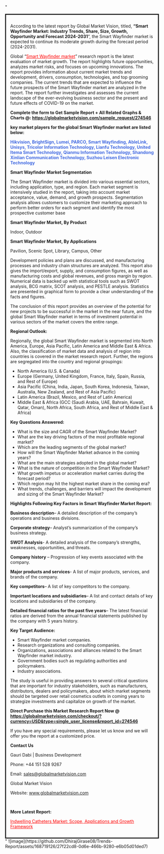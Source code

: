 "<div style='border: 3px solid black; padding: 1em;'>

According to the latest report by Global Market Vision, titled, <strong>“Smart Wayfinder Market: Industry Trends, Share, Size, Growth, Opportunity and Forecast 2024-2031</strong>“, the Smart Wayfinder market is expected to continue its moderate growth during the forecast period (2024-2031).

Global “<a style='color: #ff0000;' href='https://globalmarketvision.com/reports/global-smart-wayfinder-market/274546'>Smart Wayfinder market</a>” research report is the latest evaluation of market growth. The report highlights future opportunities, analyzes market risks, and focuses on upcoming innovations. The report provides information about current market trends and development, drivers, consumption, technologies, and top grooming companies. The current trends that are expected to influence the future prospects of the Smart Wayfinder market are analyzed in the report. The report further investigates and assesses the current landscape of the ever-evolving business sector and the present and future effects of COVID-19 on the market.

<strong>Complete the form to Get Sample Report + All Related Graphs &amp; Charts @: <a style='color: #ff0000;' href='https://globalmarketvision.com/sample_request/274546?utm_source=linkedinPulse&utm_medium=SN&utm_campaign=SN'><strong>https://globalmarketvision.com/sample_request/274546</strong></a></strong>

<strong>key market players for the global Smart Wayfinder market are listed below:</strong>

<strong style='color: #4169e1;'>Hikvision, BrightSign, Lumei, PARCO, Smart Wayfinding, AbleLink, Unisys, Tricolor Information Technology, Lianfu Technology, United Itema Smart Technology, Qianmu Information Technology, Shandong Xinlian Communication Technology, Suzhou Leisen Electronic Technology</strong>

<strong>Smart Wayfinder Market Segmentation</strong>

The Smart Wayfinder market is divided into various essential sectors, including application, type, and region. Each market segment is intensively studied in the report, taking into account market acceptance, value, demand, and growth prospects. Segmentation analysis allows customers to customize their marketing approach to perform better orders for each segment and identify the most prospective customer base

<strong>Smart Wayfinder Market, By Product</strong>

Indoor, Outdoor

<strong>Smart Wayfinder Market, By Applications</strong>

Pavilion, Scenic Spot, Library, Campus, Other

Development policies and plans are discussed, and manufacturing processes and industry chain structures are analyzed. This report also gives the import/export, supply, and consumption figures, as well as manufacturing costs and global revenues, and gross margin by region. Numerical data is backed up with statistical tools such as SWOT analysis, BCG matrix, SCOT analysis, and PESTLE analysis. Statistics are presented in graphical form to provide a clear understanding of the facts and figures.

The conclusion of this report provides an overview of the potential for new projects to be successful in the market in the near future, and the global Smart Wayfinder market in terms of investment potential in various sectors of the market covers the entire range.

<strong>Regional Outlook:</strong>

Regionally, the global Smart Wayfinder market is segmented into North America, Europe, Asia Pacific, Latin America and Middle East &amp; Africa. Also, the classification of market data and analysis of region into countries is covered in the market research report. Further, the regions are segregated into the country and regional groupings:
<ul>
  <li>North America (U.S. &amp; Canada)</li>
  <li>Europe (Germany, United Kingdom, France, Italy, Spain, Russia, and Rest of Europe)</li>
  <li>Asia Pacific (China, India, Japan, South Korea, Indonesia, Taiwan, Australia, New Zealand, and Rest of Asia Pacific)</li>
  <li>Latin America (Brazil, Mexico, and Rest of Latin America)</li>
  <li>Middle East &amp; Africa (GCC (Saudi Arabia, UAE, Bahrain, Kuwait, Qatar, Oman), North Africa, South Africa, and Rest of Middle East &amp; Africa)</li>
</ul>
<strong>Key Questions Answered:</strong>
<ul>
  <li>What is the size and CAGR of the Smart Wayfinder Market?</li>
  <li>What are the key driving factors of the most profitable regional market?</li>
  <li>Which are the leading segments of the global market?</li>
  <li>How will the Smart Wayfinder Market advance in the coming years?</li>
  <li>What are the main strategies adopted in the global market?</li>
  <li>What is the nature of competition in the Smart Wayfinder Market?</li>
  <li>What growth impetus or acceleration market carries during the forecast period?</li>
  <li>Which region may hit the highest market share in the coming era?</li>
  <li>What trends, challenges, and barriers will impact the development and sizing of the Smart Wayfinder Market?</li>
</ul>
<strong>Highlights Following Key Factors in Smart Wayfinder Market Report:</strong>

<strong>Business description</strong>– A detailed description of the company’s operations and business divisions.

<strong>Corporate strategy</strong>– Analyst’s summarization of the company’s business strategy.

<strong>SWOT Analysis</strong>- A detailed analysis of the company’s strengths, weaknesses, opportunities, and threats.

<strong>Company history</strong> – Progression of key events associated with the company.

<strong>Major products and services</strong>- A list of major products, services, and brands of the company.

<strong>Key competitors</strong>– A list of key competitors to the company.

<strong>Important locations and subsidiaries</strong>– A list and contact details of key locations and subsidiaries of the company.

<strong>Detailed financial ratios for the past five years</strong>– The latest financial ratios are derived from the annual financial statements published by the company with 5 years history.

<strong>Key Target Audience:</strong>
<ul>
  <li>Smart Wayfinder market companies.</li>
  <li>Research organizations and consulting companies.</li>
  <li>Organizations, associations and alliances related to the Smart Wayfinder market industry.</li>
  <li>Government bodies such as regulating authorities and policymakers.</li>
  <li>Industry associations.</li>
</ul>
The study is useful in providing answers to several critical questions that are important for industry stakeholders, such as manufacturers, distributors, dealers and policymakers, about which market segments should be targeted over retail cosmetics outlets in coming years to strategize investments and capitalize on growth of the market.

<strong>Direct Purchase this Market Research Report Now @ </strong><strong><a style='color: #ff0000;' href='https://globalmarketvision.com/checkout/?currency=USD&type=single_user_license&report_id=274546?utm_source=linkedinPulse&utm_medium=SN&utm_campaign=SN'><strong>https://globalmarketvision.com/checkout/?currency=USD&type=single_user_license&report_id=274546</strong></a></strong>

If you have any special requirements, please let us know and we will offer you the report at a customized price.
<p id='ember58' class='ember-view reader-content-blocks__paragraph'><strong>Contact Us</strong></p>
<p id='ember59' class='ember-view reader-content-blocks__paragraph'>Gauri Dabi | Business Development</p>
<p id='ember60' class='ember-view reader-content-blocks__paragraph'>Phone: +44 151 528 9267</p>
Email: <a href='mailto:sales@globalmarketvision.com'>sales@globalmarketvision.com</a>

Global Market Vision

Website: <a href='http://www.globalmarketvision.com'>www.globalmarketvision.com</a>

&nbsp;

<strong>More Latest Report:</strong>

<a style='color: #ff0000;' href='https://medium.com/@namratasonawane27/indwelling-catheters-market-scope-applications-and-growth-framework-2f158cf36ae3'>Indwelling Catheters Market: Scope, Applications and Growth Framework</a>

</div>"
![image](https://github.com/DhirajGirase08/Trends-Report/assets/168719126/27f22cd8-0d6e-466b-9280-e6b05d01ded7)

